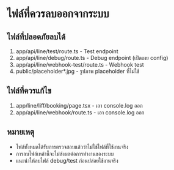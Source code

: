 # ไฟล์ที่ควรลบออกจากระบบ

## ไฟล์ที่ปลอดภัยลบได้
1. app/api/line/test/route.ts - Test endpoint
2. app/api/line/debug/route.ts - Debug endpoint (เปิดเผย config)
3. app/api/line/webhook-test/route.ts - Webhook test
4. public/placeholder*.jpg - รูปภาพ placeholder ที่ไม่ใช้

## ไฟล์ที่ควรแก้ไข
1. app/line/liff/booking/page.tsx - เอา console.log ออก
2. app/api/line/webhook/route.ts - เอา console.log ออก

## หมายเหตุ
- ไฟล์ทั้งหมดได้รับการตรวจสอบแล้วว่าไม่ใช่ไฟล์ที่ใช้งานจริง
- การลบไฟล์เหล่านี้จะไม่ส่งผลต่อการทำงานของระบบ
- แนะนำให้ลบไฟล์ debug/test ก่อนปล่อยใช้งานจริง
